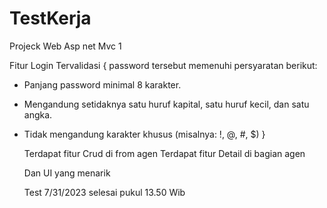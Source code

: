 # TestKerja

Projeck Web Asp net Mvc 1

Fitur Login Tervalidasi {
password tersebut memenuhi persyaratan berikut:
- Panjang password minimal 8 karakter.
- Mengandung setidaknya satu huruf kapital, satu huruf kecil, dan satu angka.
- Tidak mengandung karakter khusus (misalnya: !, @, #, $)
  }

  Terdapat fitur Crud di from agen
  Terdapat fitur Detail di bagian agen

  Dan UI yang menarik

  Test 7/31/2023
  selesai pukul 13.50 Wib
